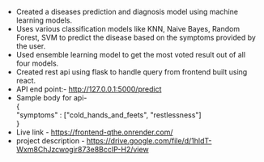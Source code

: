 - Created a diseases prediction and diagnosis model using machine learning models.    
- Uses various classification models like KNN, Naive Bayes, Random Forest, SVM to predict the disease based on the symptoms provided by the user.    
- Used ensemble learning model to get the most voted result out of all four models.     
- Created rest api using flask to handle query from frontend built using react.   
- API end point:- http://127.0.0.1:5000/predict   
- Sample body for api-   
{   
    "symptoms" : ["cold_hands_and_feets", "restlessness"]   
}    
- Live link - https://frontend-qthe.onrender.com/
- project description - https://drive.google.com/file/d/1hldT-Wxm8ChJzcwogir873e8BccIP-H2/view




